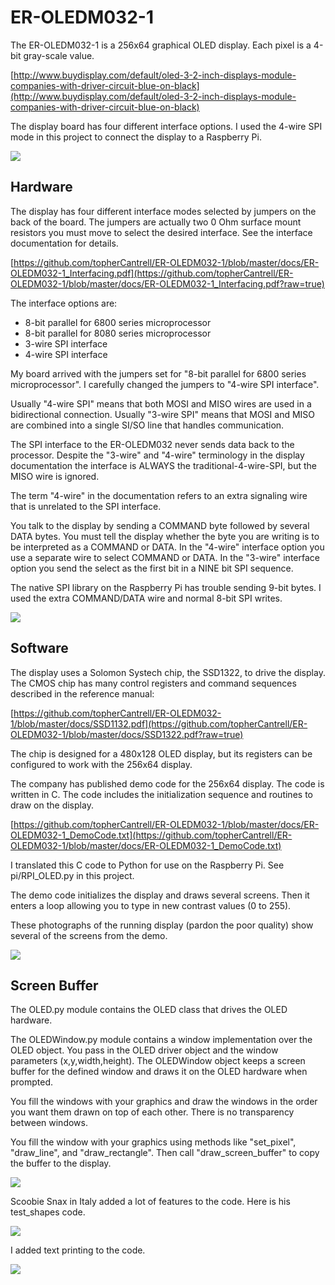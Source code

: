 ER-OLEDM032-1
=============

The ER-OLEDM032-1 is a 256x64 graphical OLED display. Each pixel is a 4-bit gray-scale value.

[http://www.buydisplay.com/default/oled-3-2-inch-displays-module-companies-with-driver-circuit-blue-on-black](http://www.buydisplay.com/default/oled-3-2-inch-displays-module-companies-with-driver-circuit-blue-on-black)

The display board has four different interface options. I used the 4-wire SPI mode in this project to connect
the display to a Raspberry Pi.

![](https://github.com/topherCantrell/ER-OLEDM032-1/blob/master/oled-pi.jpg)

## Hardware 

The display has four different interface modes selected by jumpers on the back of the board. The jumpers are actually
two 0 Ohm surface mount resistors you must move to select the desired interface. See the interface documentation for
details.

[https://github.com/topherCantrell/ER-OLEDM032-1/blob/master/docs/ER-OLEDM032-1_Interfacing.pdf](https://github.com/topherCantrell/ER-OLEDM032-1/blob/master/docs/ER-OLEDM032-1_Interfacing.pdf?raw=true)

The interface options are:
- 8-bit parallel for 6800 series microprocessor
- 8-bit parallel for 8080 series microprocessor
- 3-wire SPI interface
- 4-wire SPI interface

My board arrived with the jumpers set for "8-bit parallel for 6800 series microprocessor". I carefully changed the
jumpers to "4-wire SPI interface".

Usually "4-wire SPI" means that both MOSI and MISO wires are used in a bidirectional connection. Usually "3-wire SPI" means that
MOSI and MISO are combined into a single SI/SO line that handles communication.

The SPI interface to the ER-OLEDM032 never sends data back to the processor. Despite the "3-wire" and "4-wire" terminology in the
display documentation the interface is ALWAYS the traditional-4-wire-SPI, but the MISO wire is ignored.

The term "4-wire" in the documentation refers to an extra signaling wire that is unrelated to the SPI interface.

You talk to the display by sending a COMMAND byte followed by several DATA bytes. You must tell the display whether the byte
you are writing is to be interpreted as a COMMAND or DATA. In the "4-wire" interface option you use a separate wire to
select COMMAND or DATA. In the "3-wire" interface option you send the select as the first bit in a NINE bit SPI sequence.

The native SPI library on the Raspberry Pi has trouble sending 9-bit bytes. I used the extra COMMAND/DATA wire and normal
8-bit SPI writes.

![](https://github.com/topherCantrell/ER-OLEDM032-1/blob/master/connect.jpg)

## Software 

The display uses a Solomon Systech chip, the SSD1322, to drive the display. The CMOS chip has many control registers and
command sequences described in the reference manual:

[https://github.com/topherCantrell/ER-OLEDM032-1/blob/master/docs/SSD1132.pdf](https://github.com/topherCantrell/ER-OLEDM032-1/blob/master/docs/SSD1322.pdf?raw=true)

The chip is designed for a 480x128 OLED display, but its registers can be configured to work with
the 256x64 display.

The company has published demo code for the 256x64 display. The code is written in C. The code includes the initialization
sequence and routines to draw on the display.

[https://github.com/topherCantrell/ER-OLEDM032-1/blob/master/docs/ER-OLEDM032-1_DemoCode.txt](https://github.com/topherCantrell/ER-OLEDM032-1/blob/master/docs/ER-OLEDM032-1_DemoCode.txt)

I translated this C code to Python for use on the Raspberry Pi. See pi/RPI_OLED.py in this project.

The demo code initializes the display and draws several screens. Then it enters a loop allowing you to type in
new contrast values (0 to 255).

These photographs of the running display (pardon the poor quality) show several of the screens from the demo.

![](https://github.com/topherCantrell/ER-OLEDM032-1/blob/master/DemoRun.jpg)

## Screen Buffer

The OLED.py module contains the OLED class that drives the OLED hardware.

The OLEDWindow.py module contains a window implementation over the OLED object. You pass in the OLED
driver object and the window parameters (x,y,width,height). The OLEDWindow object keeps a screen
buffer for the defined window and draws it on the OLED hardware when prompted.

You fill the windows with your graphics and draw the windows in the order you want them drawn on top of
each other. There is no transparency between windows.

You fill the window with your graphics using methods like "set_pixel", "draw_line", and 
"draw_rectangle". Then call "draw_screen_buffer" to copy the buffer to the display.

![](https://github.com/topherCantrell/ER-OLEDM032-1/blob/master/raster.png)

Scoobie Snax in Italy added a lot of features to the code. Here is his test_shapes code.

![](https://github.com/topherCantrell/ER-OLEDM032-1/blob/master/testShapes.jpg)

I added text printing to the code.

![](https://github.com/topherCantrell/ER-OLEDM032-1/blob/master/text.JPG)


